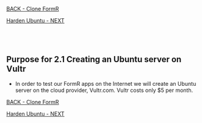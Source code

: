 <!-- ------------------------------------------------------------------------- -->

<div class="page-back">

[BACK - Clone FormR  ](/Setup/purposes/pfr0103_Clone-FormR.md)
</div><div class="page-next">

[Harden Ubuntu - NEXT](/Setup/purposes/pfr0302_Setup-Hardening-Ubuntu.md)
</div><div style="margin-top:35px">&nbsp;</div>

<!-- ------------------------------------------------------------------------- -->

## Purpose for 2.1 Creating an Ubuntu server on Vultr

- In order to test our FormR apps on the Internet
 we will create an Ubuntu server on the cloud provider, Vultr.com. Vultr costs only $5 per month. 



<!-- ------------------------------------------------------------------------- -->

<div class="page-back">

[BACK - Clone FormR  ](/Setup/purposes/pfr0103_Clone-FormR.md)
</div><div class="page-next">

[Harden Ubuntu - NEXT](/Setup/purposes/pfr0302_Setup-Hardening-Ubuntu.md)
</div>



